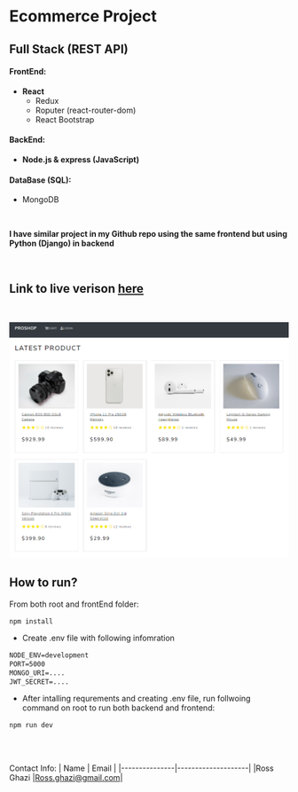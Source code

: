# Ecommerce Project

## Full Stack (REST API)

#### FrontEnd:

- **React**
  - Redux
  - Roputer (react-router-dom)
  - React Bootstrap

#### BackEnd:

- **Node.js & express (JavaScript)**

#### DataBase (SQL):

- MongoDB

<br />

**I have similar project in my Github repo using the same frontend but using Python (Django) in backend**

<br />

## Link to live verison [here](https://www.onlineshopsample.ca/)

<br />

![alt text](./resources/image/WebPreview.PNG)

## How to run?

From both root and frontEnd folder:

```
npm install
```

- Create .env file with following infomration

```
NODE_ENV=development
PORT=5000
MONGO_URI=....
JWT_SECRET=....
```

- After intalling requrements and creating .env file, run follwoing command on root to run both backend and frontend:

```
npm run dev
```

<br />
<br />

Contact Info:
| Name | Email |
|---------------|--------------------|
|Ross Ghazi |Ross.ghazi@gmail.com|
